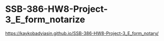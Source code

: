 # SSB-386-HW8-Project-3_E_form_notarize
https://kaykobadyiasin.github.io/SSB-386-HW8-Project-3_E_form_notary/
